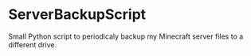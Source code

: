 # ServerBackupScript
 Small Python script to periodicaly backup my Minecraft server files to a different drive.

